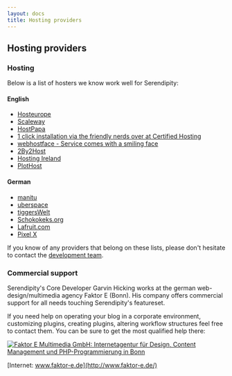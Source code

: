 ```yaml
---
layout: docs
title: Hosting providers
---
```


## Hosting providers

### Hosting

Below is a list of hosters we know work well for Serendipity:

#### English

* [Hosteurope](https://www.hosteurope.de/en/)
* [Scaleway](https://www.scaleway.com/imagehub/serendipity/)
* [HostPapa](https://www.hostpapa.ca/serendipity-hosting.html)
* [1 click installation via the friendly nerds over at Certified Hosting](http://certifiedhosting.com/applications/index.php?act=3)
* [webhostface - Service comes with a smiling face](https://www.webhostface.com/serendipity-hosting)
* [2By2Host](http://www.2by2host.com/serendipity-hosting.html)
* [Hosting Ireland](http://www.hostingireland.ie/serendipity-hosting.php)
* [PlotHost](https://www.plothost.com/apps/serendipity-hosting/)

#### German

* [manitu](http://www.manitu.de/webhosting/pakete-domains/vergleich/)
* [uberspace](http://uberspace.de)
* [tiggersWelt](http://tiggerswelt.net/Hosting/)
* [Schokokeks.org](https://www.schokokeks.org)
* [Lafruit.com](https://www.lafruit.com/static/template-webspace_serendipity.htm)
* [Pixel X](https://www.pixelx.de/cloud-hosting.html)

If you know of any providers that belong on these lists, please don't hesitate to contact the [development team](/team.html).

### Commercial support

Serendipity's Core Developer Garvin Hicking works at the german web-design/multimedia agency Faktor E (Bonn). His company offers commercial support for all needs touching Serendipity's featureset.

If you need help on operating your blog in a corporate environment, customizing plugins, creating plugins, altering workflow structures feel free to contact them. You can be sure to get the most qualified help there:

<a href="http://www.faktor-e.de"><img src="http://www.inpuncto-bonn.de/img_con/logopartner_faktore.gif" alt="Faktor E Multimedia GmbH: Internetagentur für Design, Content Management und PHP-Programmierung in Bonn"></a>

[Internet: www.faktor-e.de](http://www.faktor-e.de/)
